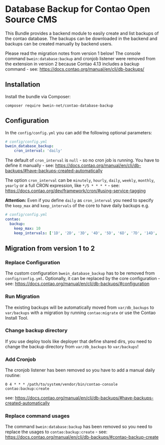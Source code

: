 # Database Backup for Contao Open Source CMS

This Bundle provides a backend module to easily create and list backups of the contao database. The backups can be
downloaded in the backend and backups can be created manually by backend users.

Please read the migration notes from version 1 below!
The console command `bwein:database:backup` and cronjob listener were removed from the extension in version 2 because
Contao 4.13 includes a backup command - see: https://docs.contao.org/manual/en/cli/db-backups/

## Installation

Install the bundle via Composer:

```
composer require bwein-net/contao-database-backup
```
## Configuration

In the `config/config.yml` you can add the following optional parameters:

```yaml
# config/config.yml
bwein_database_backup:
    cron_interval: 'daily'
```

The default of `cron_interval` is `null` - so no cron job is running.
You have to define it manually - see: https://docs.contao.org/manual/en/cli/db-backups/#have-backups-created-automatically

The option `cron_interval` can be `minutely`, `hourly`, `daily`, `weekly`, `monthly`, `yearly` or a full CRON expression, like `*/5 * * * *` - see: https://docs.contao.org/dev/framework/cron/#using-service-tagging

**Attention:** Even if you define `daily` as `cron_interval` you need to specify the `keep_max` and `keep_intervals` of the core to have daily backups e.g.
```yml
# config/config.yml
contao:
  backup:
    keep_max: 10
    keep_intervals: ['1D', '2D', '3D', '4D', '5D', '6D', '7D', '14D', '1M']
```

## Migration from version 1 to 2

### Replace Configuration

The custom configuration `bwein_database_backup` has to be removed from `config/config.yml`.
Optionally, it can be replaced by the core configuration - see: https://docs.contao.org/manual/en/cli/db-backups/#configuration

### Run Migration

The existing backups will be automatically moved from `var/db_backups` to `var/backups` with a migration by
running `contao:migrate` or use the Contao Install Tool.

### Change backup directory

If you use deploy tools like deployer that define shared dirs, you need to change the backup directory from `var/db_backups` to `var/backups`!

### Add Cronjob

The cronjob listener has been removed so you have to add a manual daily routine:

```
0 4 * * * /path/to/system/vendor/bin/contao-console contao:backup:create
```

see: https://docs.contao.org/manual/en/cli/db-backups/#have-backups-created-automatically

### Replace command usages

The command `bwein:database:backup` has been removed so you need to replace the usages to `contao:backup:create` -
see: https://docs.contao.org/manual/en/cli/db-backups/#contao-backup-create
